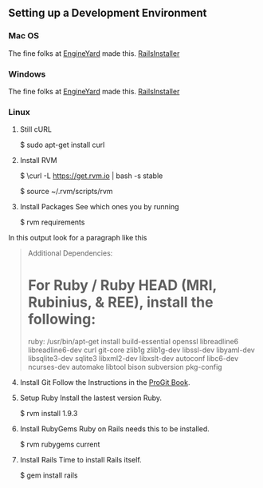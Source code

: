 ## Setting up a Development Environment

### Mac OS
The fine folks at [EngineYard](http://EngineYard.com) made this.
[RailsInstaller](http://railsinstaller.org/)

### Windows
The fine folks at [EngineYard](http://EngineYard.com) made this.
[RailsInstaller](http://railsinstaller.org/)

### Linux
1. Still cURL

	$ sudo apt-get install curl
2. Install RVM

	$ \curl -L https://get.rvm.io | bash -s stable

	$ source ~/.rvm/scripts/rvm
3. Install Packages
See which ones you by running

	$ rvm requirements

In this output look for a paragraph like this

> Additional Dependencies:
> # For Ruby / Ruby HEAD (MRI, Rubinius, & REE), install the following:
>  ruby: /usr/bin/apt-get install build-essential openssl libreadline6 libreadline6-dev curl git-core zlib1g zlib1g-dev libssl-dev libyaml-dev libsqlite3-dev sqlite3 libxml2-dev libxslt-dev autoconf libc6-dev ncurses-dev automake libtool bison subversion pkg-config

4. Install Git
Follow the Instructions in the [ProGit Book](http://www.git-scm.com/book/en/Getting-Started-Installing-Git).

5. Setup Ruby
Install the lastest version Ruby.

	$ rvm install 1.9.3

6. Install RubyGems
Ruby on Rails needs this to be installed.

	$ rvm rubygems current

7. Install Rails
Time to install Rails itself.

	$ gem install rails